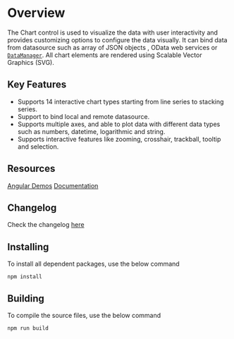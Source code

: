 
# Overview

The Chart control is used to visualize the data with user interactivity and provides customizing options to configure the data visually.
It can bind data from  datasource such as array of JSON objects , OData web services or
[`DataManager`](http://ej2.syncfusion.com/documentation/data/api-dataManager.html). All chart elements are
rendered using Scalable Vector Graphics (SVG).

## Key Features

* Supports 14 interactive chart types starting from line series to stacking series.
* Support to bind local and remote datasource.
* Supports multiple axes, and able to plot data with different data types such as numbers, datetime, logarithmic and string.
* Supports interactive features like zooming, crosshair, trackball, tooltip and selection.

## Resources

[Angular Demos](http://ej2.syncfusion.com/angular/demos/#/chart/line)
[Documentation](http://ej2.syncfusion.com/angular/documentation/chart/)

## Changelog

Check the changelog [here](https://github.com/syncfusion/ej2-ng-charts/blob/master/CHANGELOG.md)

## Installing

To install all dependent packages, use the below command

```
npm install
```

## Building

To compile the source files, use the below command

```
npm run build
```